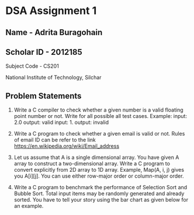 # DSA Assignment 1
## Name - Adrita Buragohain

## Scholar ID - 2012185

Subject Code - CS201

National Institute of Technology, Silchar

## Problem Statements
1. Write a C compiler to check whether a given number is a valid floating point number or not. Write for all possible all test cases. Example:
input: 2.0
output: valid
input: 1.
output: invalid

2. Write a C program to check whether a given email is valid or not. Rules of email ID can be refer to the link https://en.wikipedia.org/wiki/Email_address

3. Let us assume that A is a single dimensional array. You have given A array to construct a two-dimensional array. Write a C program to convert explicitly from 2D array to 1D array. 
Example, Map(A, i, j) gives you A[i][j]. You can use either row-major order or column-major order.

4. Write a C program to benchmark the performance of Selection Sort and Bubble Sort. Total input items may be randomly generated and already sorted. You have to tell your story using the bar chart as given below for an example.


